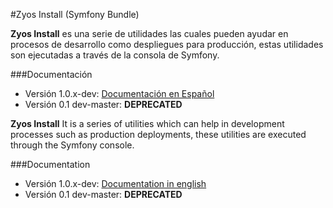 #Zyos Install (Symfony Bundle)

**Zyos Install** es una serie de utilidades las cuales pueden ayudar en procesos de desarrollo como despliegues para producción, estas utilidades son ejecutadas a través de la consola de Symfony.

###Documentación

- Versión 1.0.x-dev: [Documentación en Español](https://github.com/NeuralFramework/zyos_install/blob/1.0/docs/espanol_1.0.xde.md) 
- Versión 0.1 dev-master: **DEPRECATED**


**Zyos Install** It is a series of utilities which can help in development processes such as production deployments, these utilities are executed through the Symfony console.

###Documentation

- Versión 1.0.x-dev: [Documentation in english](https://github.com/NeuralFramework/zyos_install/blob/1.0/docs/english_1.0.xdev.md) 
- Versión 0.1 dev-master: **DEPRECATED**

